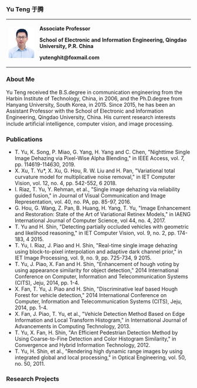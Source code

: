 ### Yu Teng 于腾
<table>
  <tr>
    <td width="15%">
      <img src="/yt.jpg" width="100%">     
    </td>
    <td width="75%">
      <p><b>Associate Professor</b></p>
      <p><b>School of Electronic and Information Engineering, Qingdao University, P.R. China</b></p>
      <p><b>yutenghit@foxmail.com</b></p>
    </td>
  </tr>
</table>

### About Me

Yu Teng received the B.S.degree in communication engineering from the Harbin Institute of Technology, China, in 2006, and the Ph.D.degree from Hanyang University, South Korea, in 2015. Since 2015, he has been an Assistant Professor with the School of Electronic and Information Engineering, Qingdao University, China. His current research interests include artiﬁcial intelligence, computer vision, and image processing.


### Publications

- T. Yu, K. Song, P. Miao, G. Yang, H. Yang and C. Chen, "Nighttime Single Image Dehazing via Pixel-Wise Alpha Blending," in IEEE Access, vol. 7, pp. 114619-114630, 2019.
- X. Xu, T. Yu*, X. Xu, G. Hou, R. W. Liu and H. Pan, "Variational total curvature model for multiplicative noise removal," in IET Computer Vision, vol. 12, no. 4, pp. 542-552, 6 2018.
- I. Riaz, T. Yu, Y. Rehman, et al., "Single image dehazing via reliability guided fusion," in Journal of Visual Communication and Image Representation, vol. 40, no. PA, pp. 85-97, 2016.
- G. Hou, G. Wang, Z. Pan, B. Huang, H. Yang, T. Yu, "Image Enhancement and Restoration: State of the Art of Variational Retinex Models," in IAENG International Journal of Computer Science, vol 44, no. 4, 2017.
- T. Yu and H. Shin, "Detecting partially occluded vehicles with geometric and likelihood reasoning," in IET Computer Vision, vol. 9, no. 2, pp. 174-183, 4 2015.
- T. Yu, I. Riaz, J. Piao and H. Shin, "Real-time single image dehazing using block-to-pixel interpolation and adaptive dark channel prior," in IET Image Processing, vol. 9, no. 9, pp. 725-734, 9 2015.
- T. Yu, J. Piao, X. Fan and H. Shin, "Enhancement of hough voting by using appearance similarity for object detection," 2014 International Conference on Computer, Information and Telecommunication Systems (CITS), Jeju, 2014, pp. 1-4.
- X. Fan, T. Yu, J. Piao and H. Shin, "Discriminative leaf based Hough Forest for vehicle detection," 2014 International Conference on Computer, Information and Telecommunication Systems (CITS), Jeju, 2014, pp. 1-4.
- X. Fan, J. Piao, T. Yu, et al., "Vehicle Detection Method Based on Edge Information and Local Transform Histogram," in International Journal of Advancements in Computing Technology, 2013.
- T. Yu,  X. Fan, H. Shin, "An Efficient Pedestrian Detection Method by Using Coarse-to-Fine Detection and Color Histogram Similarity," in Convergence and Hybrid Information Technology, 2012.
- T. Yu, H. Shin, et al., "Rendering high dynamic range images by using integrated global and local processing," in Optical Engineering, vol. 50, no. 50, 2011.




### Research Projects


